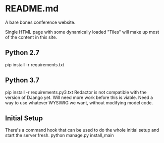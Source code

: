 # README.md

A bare bones conference website.

Single HTML page with some dynamically loaded "Tiles" will make up most of the content in this site. 

## Python 2.7
pip install -r requirements.txt  

## Python 3.7
pip install -r requirements.py3.txt
Redactor is not compatible with the version of DJango yet. Will need more work before this is viable. 
Need a way to use whatever WYSIWIG we want, without modifying model code.

## Initial Setup
There's a command hook that can be used to do the whole initial setup and start the server fresh.
python manage.py install_main

